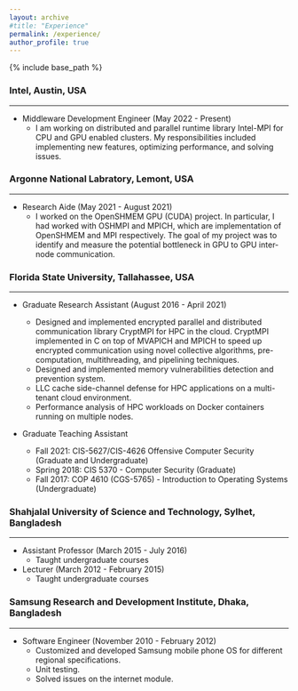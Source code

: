 ```yaml
---
layout: archive
#title: "Experience"
permalink: /experience/
author_profile: true
---
```

{% include base_path %}

### Intel, Austin, USA     
----
* Middleware Development Engineer (May 2022 - Present)
    * I am working on distributed and parallel runtime library Intel-MPI for CPU and GPU enabled clusters. My responsibilities included implementing new features, optimizing performance, and solving issues.

### Argonne National Labratory, Lemont, USA     
----
* Research Aide (May 2021 - August 2021)
    * I worked on the OpenSHMEM GPU (CUDA) project. In particular, I had worked with OSHMPI and
      MPICH, which are implementation of OpenSHMEM and MPI respectively. The
      goal of my project was to identify and measure the potential bottleneck in GPU to GPU inter-node
      communication.

### Florida State University, Tallahassee, USA       
----
* Graduate Research Assistant (August 2016 - April 2021)
    *  Designed and implemented encrypted parallel and distributed communication library CryptMPI for HPC in the cloud.  CryptMPI implemented in C on top of MVAPICH and MPICH to speed up encrypted communication using novel collective algorithms, pre-computation, multithreading, and pipelining techniques.
    *  Designed and implemented memory vulnerabilities detection and prevention system.
    *  LLC cache side-channel defense for HPC applications on a multi-tenant cloud environment.
    *  Performance analysis of HPC workloads on Docker containers running on multiple nodes.

* Graduate Teaching Assistant
    * Fall 2021: CIS-5627/CIS-4626 Offensive Computer Security (Graduate and Undergraduate) 
    * Spring 2018: CIS 5370 - Computer Security (Graduate)
    * Fall 2017: COP 4610 (CGS-5765) - Introduction to Operating Systems (Undergraduate)


### Shahjalal University of Science and Technology, Sylhet, Bangladesh       
----
* Assistant Professor (March 2015 - July 2016)
    * Taught undergraduate courses
* Lecturer (March 2012 - February 2015)
  * Taught undergraduate courses

### Samsung Research and Development Institute, Dhaka, Bangladesh        
----
* Software Engineer (November 2010 - February 2012)
    * Customized and developed Samsung mobile phone OS for different regional specifications.
    * Unit testing.
    * Solved issues on the internet module.

